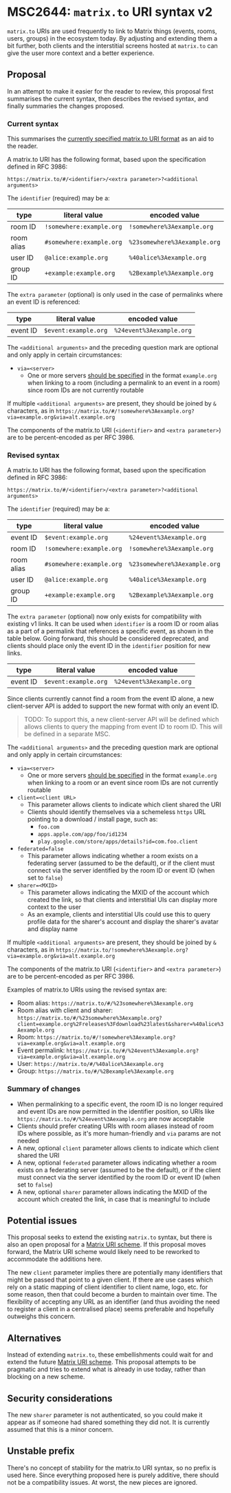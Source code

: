 # MSC2644: `matrix.to` URI syntax v2

`matrix.to` URIs are used frequently to link to Matrix things (events, rooms,
users, groups) in the ecosystem today. By adjusting and extending them a bit
further, both clients and the interstitial screens hosted at `matrix.to` can
give the user more context and a better experience.

## Proposal

In an attempt to make it easier for the reader to review, this proposal first
summarises the current syntax, then describes the revised syntax, and finally
summaries the changes proposed.

### Current syntax

This summarises the [currently specified matrix.to URI
format](https://matrix.org/docs/spec/appendices#matrix-to-navigation) as an aid
to the reader.

A matrix.to URI has the following format, based upon the specification defined
in RFC 3986:

```
https://matrix.to/#/<identifier>/<extra parameter>?<additional arguments>
```

The `identifier` (required) may be a:

| type | literal value | encoded value |
| ---- | ------------- | ------------- |
| room ID | `!somewhere:example.org` | `!somewhere%3Aexample.org` |
| room alias | `#somewhere:example.org` | `%23somewhere%3Aexample.org` |
| user ID | `@alice:example.org` | `%40alice%3Aexample.org` |
| group ID | `+example:example.org` | `%2Bexample%3Aexample.org` |

The `extra parameter` (optional) is only used in the case of permalinks where an
event ID is referenced:

| type | literal value | encoded value |
| ---- | ------------- | ------------- |
| event ID | `$event:example.org` | `%24event%3Aexample.org` |

The ``<additional arguments>`` and the preceding question mark are optional and
only apply in certain circumstances:

* `via=<server>`
  * One or more servers [should be
    specified](https://matrix.org/docs/spec/appendices#routing) in the format
    `example.org` when linking to a room (including a permalink to an event in a
    room) since room IDs are not currently routable

If multiple ``<additional arguments>`` are present, they should be joined by `&`
characters, as in `https://matrix.to/#/!somewhere%3Aexample.org?via=example.org&via=alt.example.org`

The components of the matrix.to URI (``<identifier>`` and ``<extra parameter>``)
are to be percent-encoded as per RFC 3986.

### Revised syntax

A matrix.to URI has the following format, based upon the specification defined
in RFC 3986:

```
https://matrix.to/#/<identifier>/<extra parameter>?<additional arguments>
```

The `identifier` (required) may be a:

| type | literal value | encoded value |
| ---- | ------------- | ------------- |
| event ID | `$event:example.org` | `%24event%3Aexample.org` |
| room ID | `!somewhere:example.org` | `!somewhere%3Aexample.org` |
| room alias | `#somewhere:example.org` | `%23somewhere%3Aexample.org` |
| user ID | `@alice:example.org` | `%40alice%3Aexample.org` |
| group ID | `+example:example.org` | `%2Bexample%3Aexample.org` |

The `extra parameter` (optional) now only exists for compatibility with existing
v1 links. It can be used when `identifier` is a room ID or room alias as a part
of a permalink that references a specific event, as shown in the table below.
Going forward, this should be considered deprecated, and clients should place
only the event ID in the `identifier` position for new links.

| type | literal value | encoded value |
| ---- | ------------- | ------------- |
| event ID | `$event:example.org` | `%24event%3Aexample.org` |

Since clients currently cannot find a room from the event ID alone, a new
client-server API is added to support the new format with only an event ID.

> TODO: To support this, a new client-server API will be defined which
> allows clients to query the mapping from event ID to room ID. This will be
> defined in a separate MSC.

The ``<additional arguments>`` and the preceding question mark are optional and
only apply in certain circumstances:

* `via=<server>`
  * One or more servers [should be
    specified](https://matrix.org/docs/spec/appendices#routing) in the format
    `example.org` when linking to a room or an event since room IDs are
    not currently routable
* `client=<client URL>`
  * This parameter allows clients to indicate which client shared the URI
  * Clients should identify themselves via a schemeless `https` URL pointing
      to a download / install page, such as:
    * `foo.com`
    * `apps.apple.com/app/foo/id1234`
    * `play.google.com/store/apps/details?id=com.foo.client`
* `federated=false`
  * This parameter allows indicating whether a room exists on a federating
    server (assumed to be the default), or if the client must connect via the
    server identified by the room ID or event ID (when set to `false`)
* `sharer=<MXID>`
  * This parameter allows indicating the MXID of the account which created the
    link, so that clients and interstitial UIs can display more context to the
    user
  * As an example, clients and interstitial UIs could use this to query profile
    data for the sharer's account and display the sharer's avatar and display
    name

If multiple ``<additional arguments>`` are present, they should be joined by `&`
characters, as in `https://matrix.to/!somewhere%3Aexample.org?via=example.org&via=alt.example.org`

The components of the matrix.to URI (``<identifier>`` and ``<extra parameter>``)
are to be percent-encoded as per RFC 3986.

Examples of matrix.to URIs using the revised syntax are:

* Room alias: ``https://matrix.to/#/%23somewhere%3Aexample.org``
* Room alias with client and sharer:
  ``https://matrix.to/#/%23somewhere%3Aexample.org?client=example.org%2Freleases%3Fdownload%23latest&sharer=%40alice%3Aexample.org``
* Room: ``https://matrix.to/#/!somewhere%3Aexample.org?via=example.org&via=alt.example.org``
* Event permalink: ``https://matrix.to/#/%24event%3Aexample.org?via=example.org&via=alt.example.org``
* User: ``https://matrix.to/#/%40alice%3Aexample.org``
* Group: ``https://matrix.to/#/%2Bexample%3Aexample.org``

### Summary of changes

* When permalinking to a specific event, the room ID is no longer required and
  event IDs are now permitted in the identifier position, so URIs like
  `https://matrix.to/#/%24event%3Aexample.org` are now acceptable
* Clients should prefer creating URIs with room aliases instead of room IDs
  where possible, as it's more human-friendly and `via` params are not needed
* A new, optional `client` parameter allows clients to indicate
  which client shared the URI
* A new, optional `federated` parameter allows indicating whether a room exists
  on a federating server (assumed to be the default), or if the client must
  connect via the server identified by the room ID or event ID (when set to
  `false`)
* A new, optional `sharer` parameter allows indicating the MXID of the account
  which created the link, in case that is meaningful to include

## Potential issues

This proposal seeks to extend the existing `matrix.to` syntax, but there is also
an open proposal for a [Matrix URI
scheme](https://github.com/matrix-org/matrix-doc/pull/2312). If this proposal
moves forward, the Matrix URI scheme would likely need to be reworked to
accommodate the additions here.

The new `client` parameter implies there are potentially many identifiers that
might be passed that point to a given client. If there are use cases which rely
on a static mapping of client identifier to client name, logo, etc. for some
reason, then that could become a burden to maintain over time. The flexibility
of accepting any URL as an identifier (and thus avoiding the need to register a
client in a centralised place) seems preferable and hopefully outweighs this
concern.

## Alternatives

Instead of extending `matrix.to`, these embellishments could wait for and
extend the future [Matrix URI
scheme](https://github.com/matrix-org/matrix-doc/pull/2312). This proposal
attempts to be pragmatic and tries to extend what is already in use today,
rather than blocking on a new scheme.

## Security considerations

The new `sharer` parameter is not authenticated, so you could make it appear as
if someone had shared something they did not. It is currently assumed that this
is a minor concern.

## Unstable prefix

There's no concept of stability for the matrix.to URI syntax, so no prefix is
used here. Since everything proposed here is purely additive, there should not
be a compatibility issues. At worst, the new pieces are ignored.
